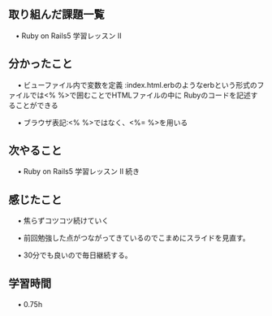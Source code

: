 ## 取り組んだ課題一覧
    
 　• Ruby on Rails5 学習レッスン Ⅱ

## 分かったこと
　 • ビューファイル内で変数を定義 :index.html.erbのようなerbという形式のファイルでは<% %>で囲むことでHTMLファイルの中に
     Rubyのコードを記述することができる
  
　 • ブラウザ表記:<% %>ではなく、<%= %>を用いる

## 次やること　

　 • Ruby on Rails5 学習レッスン II 続き


## 感じたこと

     
　 • 焦らずコツコツ続けていく

　 • 前回勉強した点がつながってきているのでこまめにスライドを見直す。

　 • 30分でも良いので毎日継続する。
　

## 学習時間
　 • 0.75h
